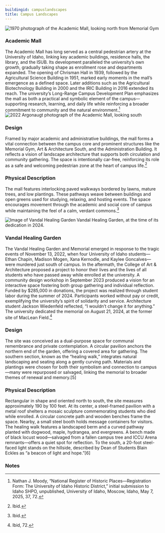 ```yaml
---
buildingid: campuslandscapes
title: Campus Landscapes
---
```

![1970 photograph of the Academic Mall, looking north from Memorial Gym](https://objects.lib.uidaho.edu/campus/small/campus00770_sm.jpg)
### Academic Mall 
The Academic Mall has long served as a central pedestrian artery at the University of Idaho, linking key academic buildings, residence halls, the library, and the ISUB. Its development paralleled the university’s own growth, gradually taking shape as enrollment rose and departments expanded. The opening of Chrisman Hall in 1939, followed by the Agricultural Science Building in 1951, marked early moments in the mall’s emergence as a defined space. Later additions such as the Agricultural Biotechnology Building in 2000 and the IRIC Building in 2016 extended its reach. The university’s Long-Range Campus Development Plan emphasizes the mall as both a practical and symbolic element of the campus—supporting research, learning, and daily life while reinforcing a broader commitment to community and the natural environment.[^1]
![2022 Argonaugt photograph of the Academic Mall, looking south](https://media.uiargonaut.com/wp-content/uploads/2022/11/Anderson_2-scaled.jpg)
### Design
Framed by major academic and administrative buildings, the mall forms a vital connection between the campus core and prominent structures like the Memorial Gym, Art & Architecture South, and the Administration Building. It reflects a vision of landscape architecture that supports both circulation and community gathering. The space is intentionally car-free, reinforcing its role as a safe and welcoming pedestrian zone at the heart of campus life.[^2]

### Physical Description  
The mall features interlocking paved walkways bordered by lawns, mature trees, and low plantings. These pathways weave between buildings and open greens used for studying, relaxing, and hosting events. The space encourages movement through the academic and social core of campus while maintaining the feel of a calm, verdant commons.[^3]

![Image of Vandal Healing Garden](https://content-hub.uidaho.edu/api/public/content/8ef510c91b274413a0fc9fdc2ed757c8?v=125e38dd) Vandal Healing Garden, at the time of its dedication in 2024.
### Vandal Healing Garden  
The Vandal Healing Garden and Memorial emerged in response to the tragic events of November 13, 2022, when four University of Idaho students—Ethan Chapin, Madison Mogen, Xana Kernodle, and Kaylee Goncalves—were murdered just south of campus. In the aftermath, the College of Art & Architecture proposed a project to honor their lives and the lives of all students who have passed away while enrolled at the university. A community design workshop in September 2023 produced a vision for an interactive space fostering both group gathering and individual reflection. Funded by $285,000 in donations, the project was realized through student labor during the summer of 2024. Participants worked without pay or credit, exemplifying the university’s spirit of solidarity and service. Architecture student Jackson Wiedenfeld reflected, “I wouldn’t change it for anything.” The university dedicated the memorial on August 21, 2024, at the former site of MacLean Field.[^4] 

### Design
The site was conceived as a dual-purpose space for communal remembrance and private contemplation. A circular pavilion anchors the northern end of the garden, offering a covered area for gathering. The southern section, known as the “healing walk,” integrates natural landscaping and seating along a gently curving path. Materials and plantings were chosen for both their symbolism and connection to campus—many were repurposed or salvaged, linking the memorial to broader themes of renewal and memory.[5]

### Physical Description
Rectangular in shape and oriented north to south, the site measures approximately 190 by 100 feet. At its center, a steel-framed pavilion with a metal roof shelters a mosaic sculpture commemorating students who died while enrolled. A circular concrete path and wooden benches frame the space. Nearby, a small steel booth holds message containers for visitors. The healing walk features a landscaped berm and a curved pathway planted with dogwood, maple, hydrangea, and evergreens. A bench made of black locust wood—salvaged from a fallen campus tree and ICCU Arena remnants—offers a quiet spot for reflection. To the south, a 20-foot steel-faced light stands on the hillside, described by Dean of Students Blain Eckles as “a beacon of light and hope.”[6]

### Notes  
[^1]: Nathan J. Moody, “National Register of Historic Places—Registration Form: The University of Idaho Historic District,” initial submission to Idaho SHPO, unpublished, University of Idaho, Moscow, Idaho, May 7, 2025, 37, 72.  
[^2]: Ibid.  
[^3]: Ibid.  
[^4]: Ibid, 72.  
[^5]: Ibid.  
[^6]: Ibid. 